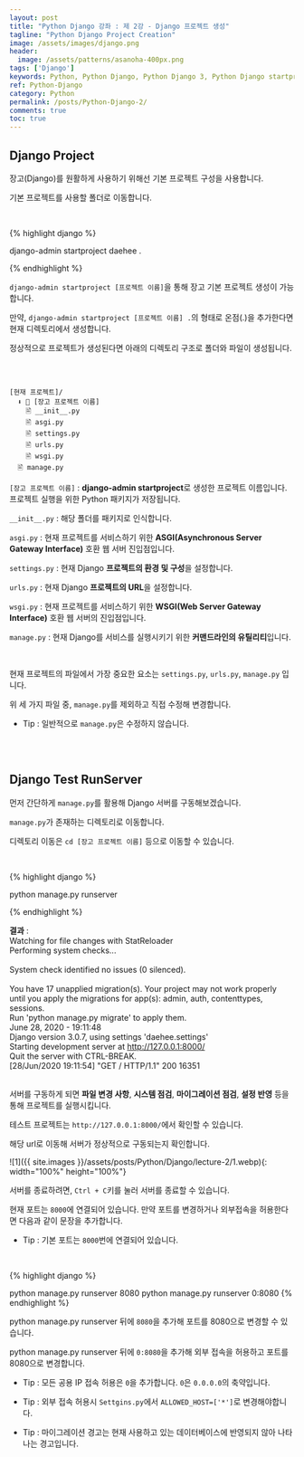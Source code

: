 ```yaml
---
layout: post
title: "Python Django 강좌 : 제 2강 - Django 프로젝트 생성"
tagline: "Python Django Project Creation"
image: /assets/images/django.png
header:
  image: /assets/patterns/asanoha-400px.png
tags: ['Django']
keywords: Python, Python Django, Python Django 3, Python Django startproject, Python Django asgi.py, Python Django settings.py, Python Django urls.py, Python Django wsgi.py, Python Django manage.py
ref: Python-Django
category: Python
permalink: /posts/Python-Django-2/
comments: true
toc: true
---
```


## Django Project

장고(Django)를 원활하게 사용하기 위해선 기본 프로젝트 구성을 사용합니다.

기본 프로젝트를 사용할 폴더로 이동합니다.

<br>

{% highlight django %}

django-admin startproject daehee .

{% endhighlight %}

`django-admin startproject [프로젝트 이름]`을 통해 장고 기본 프로젝트 생성이 가능합니다.

만약, `django-admin startproject [프로젝트 이름] .`의 형태로 온점(.)을 추가한다면 현재 디렉토리에서 생성합니다.

정상적으로 프로젝트가 생성된다면 아래의 디렉토리 구조로 폴더와 파일이 생성됩니다.

<br>

```

[현재 프로젝트]/
  ⬇ 📁 [장고 프로젝트 이름]
    🖹 __init__.py
    🖹 asgi.py
    🖹 settings.py
    🖹 urls.py
    🖹 wsgi.py
  🖹 manage.py

```

`[장고 프로젝트 이름]` : **django-admin startproject**로 생성한 프로젝트 이름입니다. 프로젝트 실행을 위한 Python 패키지가 저장됩니다.

`__init__.py` : 해당 폴더를 패키지로 인식합니다.

`asgi.py` : 현재 프로젝트를 서비스하기 위한 **ASGI(Asynchronous Server Gateway Interface)** 호환 웹 서버 진입점입니다.

`settings.py` : 현재 Django **프로젝트의 환경 및 구성**을 설정합니다.

`urls.py` : 현재 Django **프로젝트의 URL**을 설정합니다.

`wsgi.py` : 현재 프로젝트를 서비스하기 위한 **WSGI(Web Server Gateway Interface)** 호환 웹 서버의 진입점입니다.

`manage.py` : 현재 Django를 서비스를 실행시키기 위한 **커맨드라인의 유틸리티**입니다.

<br>

현재 프로젝트의 파일에서 가장 중요한 요소는 `settings.py`, `urls.py`, `manage.py` 입니다.

위 세 가지 파일 중, `manage.py`를 제외하고 직접 수정해 변경합니다.

- Tip : 일반적으로 `manage.py`은 수정하지 않습니다.

<br>
<br>

## Django Test RunServer

먼저 간단하게 `manage.py`를 활용해 Django 서버를 구동해보겠습니다.

`manage.py`가 존재하는 디렉토리로 이동합니다.

디렉토리 이동은 `cd [장고 프로젝트 이름]` 등으로 이동할 수 있습니다.

<br>

{% highlight django %}

python manage.py runserver

{% endhighlight %}

**결과**
:    
Watching for file changes with StatReloader<br>
Performing system checks...<br>
<br>
System check identified no issues (0 silenced).<br>
<br>
You have 17 unapplied migration(s). Your project may not work properly until you apply the migrations for app(s): admin, auth, contenttypes, sessions.<br>
Run 'python manage.py migrate' to apply them.<br>
June 28, 2020 - 19:11:48<br>
Django version 3.0.7, using settings 'daehee.settings'<br>
Starting development server at http://127.0.0.1:8000/<br>
Quit the server with CTRL-BREAK.<br>
[28/Jun/2020 19:11:54] "GET / HTTP/1.1" 200 16351<br>
<br>

서버를 구동하게 되면 **파일 변경 사항**, **시스템 점검**, **마이그레이션 점검**, **설정 반영** 등을 통해 프로젝트를 실행시킵니다.

테스트 프로젝트는 `http://127.0.0.1:8000/`에서 확인할 수 있습니다.

해당 url로 이동해 서버가 정상적으로 구동되는지 확인합니다.

![1]({{ site.images }}/assets/posts/Python/Django/lecture-2/1.webp){: width="100%" height="100%"}

서버를 종료하려면, `Ctrl + C`키를 눌러 서버를 종료할 수 있습니다.

현재 포트는 `8000`에 연결되어 있습니다. 만약 포트를 변경하거나 외부접속을 허용한다면 다음과 같이 문장을 추가합니다.

- Tip : 기본 포트는 `8000`번에 연결되어 있습니다.

<br>

{% highlight django %}

python manage.py runserver 8080
python manage.py runserver 0:8080
{% endhighlight %}

python manage.py runserver 뒤에 `8080`을 추가해 포트를 8080으로 변경할 수 있습니다.

python manage.py runserver 뒤에 `0:8080`을 추가해 외부 접속을 허용하고 포트를 8080으로 변경합니다.

- Tip : 모든 공용 IP 접속 허용은 `0`을 추가합니다. `0`은 `0.0.0.0`의 축약입니다.

- Tip : 외부 접속 허용시 `Settgins.py`에서 `ALLOWED_HOST=['*']`로 변경해야합니다.

- Tip : 마이그레이션 경고는 현재 사용하고 있는 데이터베이스에 반영되지 않아 나타나는 경고입니다.
